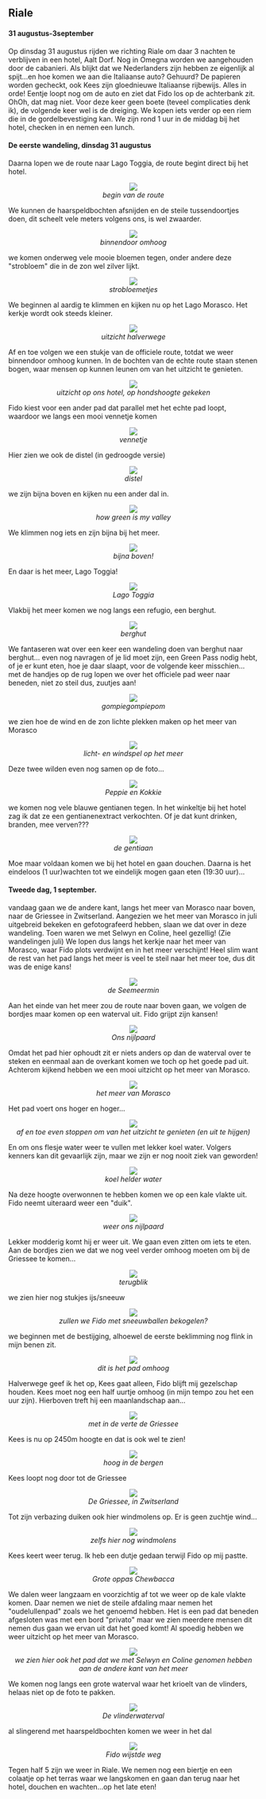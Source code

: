 ## Riale
#### 31 augustus-3september
Op dinsdag 31 augustus rijden we richting Riale om daar 3 nachten te verblijven in een hotel, Aalt Dorf. Nog in Omegna worden we aangehouden door de cabanieri. Als blijkt dat we Nederlanders zijn hebben ze eigenlijk al spijt...en hoe komen we aan die Italiaanse auto? Gehuurd? De papieren worden gecheckt, ook Kees zijn gloednieuwe Italiaanse rijbewijs. Alles in orde! Eentje loopt nog om de auto en ziet dat Fido los op de achterbank zit. OhOh, dat mag niet. Voor deze keer geen boete (teveel complicaties denk ik), de volgende keer wel is de dreiging. We kopen iets verder op een riem die in de gordelbevestiging kan. We zijn rond 1 uur in de middag bij het hotel, checken in en nemen een lunch. 

#### De eerste wandeling, dinsdag 31 augustus
Daarna lopen we de route naar Lago Toggia, de route begint direct bij het hotel. 
<p align="center"><img id="fotobreed" src="Wandelingen/foto213.jpg" /><br> 
<em> begin van de route </em></p>
We kunnen de haarspeldbochten afsnijden en de steile tussendoortjes doen, dit scheelt vele meters volgens ons, is wel zwaarder.
<p align="center"><img id="fotohoog" src="Wandelingen/foto214.jpg" /><br>
<em> binnendoor omhoog </em></p>
we komen onderweg vele mooie bloemen tegen, onder andere deze "strobloem" die in de zon wel zilver lijkt.
<p align="center"><img id="fotohoog" src="Wandelingen/foto215.jpg" /><br>
<em> strobloemetjes </em></p>
We beginnen al aardig te klimmen en kijken nu op het Lago Morasco. Het kerkje wordt ook steeds kleiner.
<p align="center"><img id="fotohoog" src="Wandelingen/foto216.jpg" /><br>
<em> uitzicht halverwege </em></p>
Af en toe volgen we een stukje van de officiele route, totdat we weer binnendoor omhoog kunnen. In de bochten van de echte route staan stenen bogen, waar mensen op kunnen leunen om van het uitzicht te genieten. 
<p align="center"><img id="fotobreed" src="Wandelingen/foto217.jpg" /><br> 
<em> uitzicht op ons hotel, op hondshoogte gekeken </em></p>
Fido kiest voor een ander pad dat parallel met het echte pad loopt, waardoor we langs een mooi vennetje komen
<p align="center"><img id="fotohoog" src="Wandelingen/foto218.jpg" /><br>
<em> vennetje </em></p>  
Hier zien we ook de distel (in gedroogde versie)
<p align="center"><img id="fotohoog" src="Wandelingen/foto219.jpg" /><br>
<em> distel </em></p>
we zijn bijna boven en kijken nu een ander dal in.
<p align="center"><img id="fotohoog" src="Wandelingen/foto220.jpg" /><br>
<em> how green is my valley </em></p>
We klimmen nog iets en zijn bijna bij het meer.
<p align="center"><img id="fotobreed" src="Wandelingen/foto221.jpg" /><br> 
<em> bijna boven! </em></p>
En daar is het meer, Lago Toggia!
<p align="center"><img id="fotobreed" src="Wandelingen/foto222.jpg" /><br> 
<em> Lago Toggia </em></p>
Vlakbij het meer komen we nog langs een refugio, een berghut.
<p align="center"><img id="fotobreed" src="Wandelingen/foto223.jpg" /><br> 
<em> berghut </em></p>
We fantaseren wat over een keer een wandeling doen van berghut naar berghut...
even nog navragen of je lid moet zijn, een Green Pass nodig hebt, of je er kunt eten, hoe je daar slaapt, voor de volgende keer misschien...
met de handjes op de rug lopen we over het officiele pad weer naar beneden, niet zo steil dus, zuutjes aan!
<p align="center"><img id="fotohoog" src="Wandelingen/foto224.jpg" /><br>
<em> gompiegompiepom </em></p>
we zien hoe de wind en de zon lichte plekken maken op het meer van Morasco
<p align="center"><img id="fotobreed" src="Wandelingen/foto225.jpg" /><br> 
<em> licht- en windspel op het meer </em></p>
Deze twee wilden even nog samen op de foto...
<p align="center"><img id="fotobreed" src="Wandelingen/foto226.jpg" /><br> 
<em> Peppie en Kokkie </em></p>
we komen nog vele blauwe gentianen tegen. In het winkeltje bij het hotel zag ik dat ze een gentianenextract verkochten. Of je dat kunt drinken, branden, mee verven???
<p align="center"><img id="fotohoog" src="Wandelingen/foto227.jpg" /><br>
<em> de gentiaan </em></p>
Moe maar voldaan komen we bij het hotel en gaan douchen. Daarna is het eindeloos (1 uur)wachten tot we eindelijk mogen gaan eten (19:30 uur)...

#### Tweede dag, 1 september.
vandaag gaan we de andere kant, langs het meer van Morasco naar boven, naar de Griessee in Zwitserland. Aangezien we het meer van Morasco in juli uitgebreid bekeken en gefotografeerd hebben, slaan we dat over in deze wandeling. Toen waren we met Selwyn en Coline, heel gezellig! (Zie wandelingen juli)
We lopen dus langs het kerkje naar het meer van Morasco, waar Fido plots verdwijnt en in het meer verschijnt! Heel slim want de rest van het pad langs het meer is veel te steil naar het meer toe, dus dit was de enige kans!
<p align="center"><img id="fotobreed" src="Wandelingen/foto228.jpg" /><br> 
<em> de Seemeermin </em></p>
Aan het einde van het meer zou de route naar boven gaan, we volgen de bordjes maar komen op een waterval uit. Fido grijpt zijn kansen!
<p align="center"><img id="fotobreed" src="Wandelingen/foto229.jpg" /><br> 
<em> Ons nijlpaard </em></p>
Omdat het pad hier ophoudt zit er niets anders op dan de waterval over te steken en eenmaal aan de overkant komen we toch op het goede pad uit.
Achterom kijkend hebben we een mooi uitzicht op het meer van Morasco.
<p align="center"><img id="fotohoog" src="Wandelingen/foto230.jpg" /><br>
<em> het meer van Morasco </em></p>
Het pad voert ons hoger en hoger...
<p align="center"><img id="fotohoog" src="Wandelingen/foto231.jpg" /><br>
<em> af en toe even stoppen om van het uitzicht te genieten (en uit te hijgen) </em></p>
En om ons flesje water weer te vullen met lekker koel water. Volgers kenners kan dit gevaarlijk zijn, maar we zijn er nog nooit ziek van geworden!
<p align="center"><img id="fotohoog" src="Wandelingen/foto232.jpg" /><br>
<em> koel helder water </em></p>
Na deze hoogte overwonnen te hebben komen we op een kale vlakte uit. Fido neemt uiteraard weer een "duik". 
<p align="center"><img id="fotobreed" src="Wandelingen/foto233.jpg" /><br> 
<em> weer ons nijlpaard </em></p>
Lekker modderig komt hij er weer uit. We gaan even zitten om iets te eten. Aan de bordjes zien we dat we nog veel verder omhoog moeten om bij de Griessee te komen...
<p align="center"><img id="fotobreed" src="Wandelingen/foto234.jpg" /><br> 
<em> terugblik </em></p>
we zien hier nog stukjes ijs/sneeuw
<p align="center"><img id="fotohoog" src="Wandelingen/foto235.jpg" /><br>
<em> zullen we Fido met sneeuwballen bekogelen? </em></p>
we beginnen met de bestijging, alhoewel de eerste beklimming nog flink in mijn benen zit.
<p align="center"><img id="fotohoog" src="Wandelingen/foto236.jpg" /><br>
<em> dit is het pad omhoog </em></p>
Halverwege geef ik het op, Kees gaat alleen, Fido blijft mij gezelschap houden. Kees moet nog een half uurtje omhoog (in mijn tempo zou het een uur zijn).
Hierboven treft hij een maanlandschap aan...
<p align="center"><img id="fotobreed" src="Wandelingen/foto237.jpg" /><br> 
<em> met in de verte de Griessee </em></p>
Kees is nu op 2450m hoogte en dat is ook wel te zien!
<p align="center"><img id="fotobreed" src="Wandelingen/foto238.jpg" /><br> 
<em> hoog in de bergen </em></p>
Kees loopt nog door tot de Griessee
<p align="center"><img id="fotobreed" src="Wandelingen/foto239.jpg" /><br> 
<em> De Griessee, in Zwitserland </em></p>
Tot zijn verbazing duiken ook hier windmolens op. Er is geen zuchtje wind...
<p align="center"><img id="fotobreed" src="Wandelingen/foto240.jpg" /><br> 
<em> zelfs hier nog windmolens </em></p>
Kees keert weer terug. Ik heb een dutje gedaan terwijl Fido op mij pastte.
<p align="center"><img id="fotohoog" src="Wandelingen/foto241.jpg" /><br>
<em> Grote oppas Chewbacca </em></p>
We dalen weer langzaam en voorzichtig af tot we weer op de kale vlakte komen. Daar nemen we niet de steile afdaling maar nemen het "oudelullenpad" zoals we het genoemd hebben. Het is een pad dat beneden afgesloten was met een bord "privato" maar we zien meerdere mensen dit nemen dus gaan we ervan uit dat het goed komt!
Al spoedig hebben we weer uitzicht op het meer van Morasco.
<p align="center"><img id="fotobreed" src="Wandelingen/foto242.jpg" /><br> 
<em> we zien hier ook het pad dat we met Selwyn en Coline genomen hebben aan de andere kant van het meer </em></p>
We komen nog langs een grote waterval waar het krioelt van de vlinders, helaas niet op de foto te pakken.
<p align="center"><img id="fotohoog" src="Wandelingen/foto243.jpg" /><br>
<em> De vlinderwaterval </em></p>
al slingerend met haarspeldbochten komen we weer in het dal
<p align="center"><img id="fotohoog" src="Wandelingen/foto244.jpg" /><br>
<em> Fido wijstde weg </em></p>
Tegen half 5 zijn we weer in Riale. We nemen nog een biertje en een colaatje op het terras waar we langskomen en gaan dan terug naar het hotel, douchen en wachten...op het late eten!
